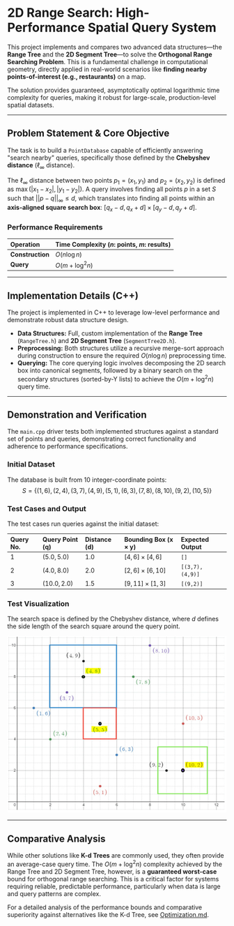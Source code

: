 # 2D Range Search: High-Performance Spatial Query System

This project implements and compares two advanced data structures—the **Range Tree** and the **2D Segment Tree**—to solve the **Orthogonal Range Searching Problem**. This is a fundamental challenge in computational geometry, directly applied in real-world scenarios like **finding nearby points-of-interest (e.g., restaurants)** on a map.

The solution provides guaranteed, asymptotically optimal logarithmic time complexity for queries, making it robust for large-scale, production-level spatial datasets.

---

## Problem Statement & Core Objective

The task is to build a `PointDatabase` capable of efficiently answering "search nearby" queries, specifically those defined by the **Chebyshev distance** ($\ell_{\infty}$ distance).

The $\ell_{\infty}$ distance between two points $p_1=(x_1, y_1)$ and $p_2=(x_2, y_2)$ is defined as $\max(|x_1-x_2|, |y_1-y_2|)$. A query involves finding all points $p$ in a set $S$ such that $||p-q||_{\infty} \le d$, which translates into finding all points within an **axis-aligned square search box**: $[q_x - d, q_x + d] \times [q_y - d, q_y + d]$.

### Performance Requirements

| Operation | Time Complexity ($n$: points, $m$: results) |
| :--- | :--- |
| **Construction** | $O(n \log n)$ |
| **Query** | $O(m + \log^2 n)$ |

---

## Implementation Details (C++)

The project is implemented in C++ to leverage low-level performance and demonstrate robust data structure design.

* **Data Structures:** Full, custom implementation of the **Range Tree** (`RangeTree.h`) and **2D Segment Tree** (`SegmentTree2D.h`).
* **Preprocessing:** Both structures utilize a recursive merge-sort approach during construction to ensure the required $O(n \log n)$ preprocessing time.
* **Querying:** The core querying logic involves decomposing the 2D search box into canonical segments, followed by a binary search on the secondary structures (sorted-by-Y lists) to achieve the $O(m + \log^2 n)$ query time.

---

## Demonstration and Verification

The `main.cpp` driver tests both implemented structures against a standard set of points and queries, demonstrating correct functionality and adherence to performance specifications.

### Initial Dataset

The database is built from 10 integer-coordinate points:
$$ S = \{(1,6), (2,4), (3,7), (4,9), (5,1), (6,3), (7,8), (8,10), (9,2), (10,5)\} $$

### Test Cases and Output

The test cases run queries against the initial dataset:

| Query No. | Query Point ($\mathbf{q}$) | Distance ($\mathbf{d}$) | Bounding Box ($\mathbf{x} \times \mathbf{y}$) | Expected Output |
| :--- | :--- | :--- | :--- | :--- |
| 1 | $(5.0, 5.0)$ | $1.0$ | $[4, 6] \times [4, 6]$ | `[]` |
| 2 | $(4.0, 8.0)$ | $2.0$ | $[2, 6] \times [6, 10]$ | `[(3,7), (4,9)]` |
| 3 | $(10.0, 2.0)$ | $1.5$ | $[9, 11] \times [1, 3]$ | `[(9,2)]` |

### Test Visualization

The search space is defined by the Chebyshev distance, where $d$ defines the side length of the search square around the query point.

<img src="Comparison/test-case_visual_aid.png" alt="Test Case Visualization" width="550"/>

---

## Comparative Analysis

While other solutions like **K-d Trees** are commonly used, they often provide an average-case query time. The $O(m + \log^2 n)$ complexity achieved by the Range Tree and 2D Segment Tree, however, is a **guaranteed worst-case** bound for orthogonal range searching. This is a critical factor for systems requiring reliable, predictable performance, particularly when data is large and query patterns are complex.

For a detailed analysis of the performance bounds and comparative superiority against alternatives like the K-d Tree, see [Optimization.md](Comparison/Optimization.md).
